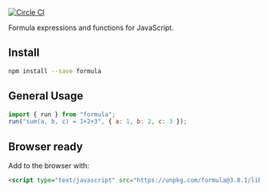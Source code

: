[![Circle CI](https://circleci.com/gh/formula/formula.svg?style=svg)](https://circleci.com/gh/FormBucket/formula)

Formula expressions and functions for JavaScript.

## Install

```sh
npm install --save formula
```

## General Usage

```js
import { run } from "formula";
run("sum(a, b, c) = 1+2+3", { a: 1, b: 2, c: 3 });
```

## Browser ready

Add to the browser with:

```html
<script type="text/javascript" src="https://unpkg.com/formula@3.8.1/lib/formula.min.js"
```
